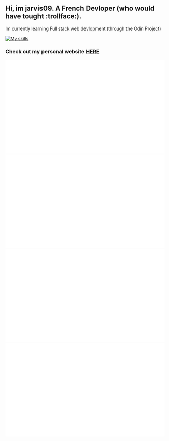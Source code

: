 ## Hi, im **jarvis09**. A French Devloper (who would have tought :trollface:).
Im currently learning Full stack web devlopment (through the Odin Project)

[![My skills](https://skillicons.dev/icons?i=js,html,css,python,linux)](https://jarvis09.com)
### Check out my personal website [HERE](https://jarvis09.com)

![](https://raw.githubusercontent.com/jarvis09-yann/github-stats/master/generated/overview.svg#gh-dark-mode-only)
![](https://raw.githubusercontent.com/jarvis09-yann/github-stats/master/generated/overview.svg#gh-light-mode-only)
![](https://raw.githubusercontent.com/jarvis09-yann/github-stats/master/generated/languages.svg#gh-dark-mode-only)
![](https://raw.githubusercontent.com/jarvis09-yann/github-stats/master/generated/languages.svg#gh-light-mode-only)
